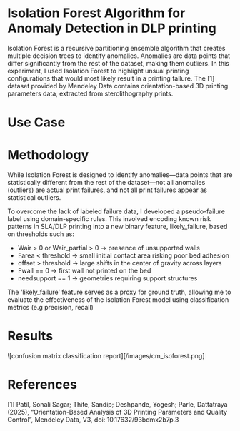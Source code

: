 # Isolation Forest Algorithm for Anomaly Detection in DLP printing
Isolation Forest is a recursive partitioning ensemble algorithm that creates multiple decision trees to identify anomalies. Anomalies are data points that differ significantly from the rest of the dataset, making them outliers. In this experiment, I used Isolation Forest to highlight unsual printing configurations that would most likely result in a printing failure. The [1] dataset provided by Mendeley Data contains orientation-based 3D printing parameters data, extracted from sterolithography prints.

# Use Case


# Methodology
While Isolation Forest is designed to identify anomalies—data points that are statistically different from the rest of the dataset—not all anomalies (outliers) are actual print failures, and not all print failures appear as statistical outliers.

To overcome the lack of labeled failure data, I developed a pseudo-failure label using domain-specific rules. This involved encoding known risk patterns in SLA/DLP printing into a new binary feature, likely_failure, based on thresholds such as:

- Wair > 0 or Wair_partial > 0 → presence of unsupported walls
- Farea < threshold → small initial contact area risking poor bed adhesion
- offset > threshold → large shifts in the center of gravity across layers
- Fwall == 0 → first wall not printed on the bed
- needsupport == 1 → geometries requiring support structures

The 'likely_failure' feature serves as a proxy for ground truth, allowing me to evaluate the effectiveness of the Isolation Forest model using classification metrics (e.g precision, recall)

# Results

![confusion matrix classification report][/images/cm_isoforest.png]

# References
[1] Patil, Sonali Sagar; Thite, Sandip; Deshpande, Yogesh; Parle, Dattatraya  (2025), “Orientation-Based Analysis of 3D Printing Parameters and Quality Control”, Mendeley Data, V3, doi: 10.17632/93bdmx2b7p.3
